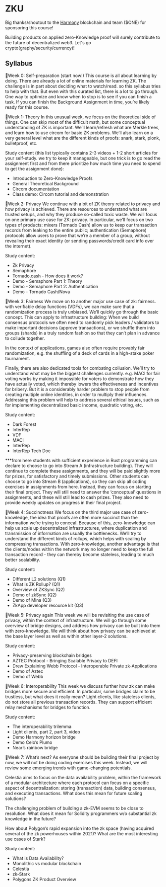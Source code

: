 # ZKU
Big thanks/shoutout to the [Harmony](https://www.harmony.one/) blockchain and team ($ONE) for sponsoring this course!

Building products on applied zero-Knowledge proof will surely contribute to the future of decentralized web3. Let's go crypto(graphy/security/currency)!

## Syllabus
📝Week 0: Self-preparation (start now!)
This course is all about learning by doing. There are already a lot of online materials for learning ZK. The challenge is in part about deciding what to watch/read. so this syllabus tries to help with that. But even with this curated list, there is a lot to go through. One way to optimize and know when to stop is to see if you can finish a task.
If you can finish the Background Assignment in time, you’re likely ready for this course.

📝Week 1: Theory
In this unusual week, we focus on the theoretical side of things. One can skip most of the difficult math, but some conceptual understanding of ZK is important. We’ll learn/refresh what are Merkle trees, and learn how to use circom for basic ZK problems. We’ll also learn on a very general level what are the different kinds of proofs: snark, stark, plonk, bulletproof, etc.

Study content (this list typically contains 2-3 videos + 1-2 short articles for your self-study. we try to keep it manageable, but one trick is to go read the assignment first and from there prioritize how much time you need to spend to get the assignment done):

* Introduction to Zero-Knowledge Proofs
* General Theoretical Background
* Circom documentation
* Class demo: Circom tutorial and demonstration

📝Week 2: Privacy
We continue with a bit of ZK theory related to privacy and how privacy is achieved. There are resources to understand what are trusted setups, and why they produce so-called toxic waste. We will focus on one primary use case for ZK: privacy. In particular, we’ll focus on two types of products: mixers (Tornado Cash) allow us to keep our transaction records from leaking to the entire public; authentication (Semaphore) protocols allow users to prove that we’re a member of a group, without revealing their exact identity (or sending passwords/credit card info over the internet).

Study content:

* Zk Privacy
* Semaphore
* Tornado.cash - How does it work?
* Demo - Semaphore Part 1: Theory
* Demo - Semaphore Part 2: Authentication
* Demo - Tornado Cash/Nova

📝Week 3: Fairness
We move on to another major use case of zk: fairness. with verifiable delay functions (VDFs), we can make sure that a randomization process is truly unbiased. We’ll quickly go through the basic concept. This can apply to infrastructure building: When we build consensus protocols we often need to randomly pick leaders / validators to make important decisions (approve transactions), or we shuffle them into groups (shards) in a truly random fashion so that they can’t plan in advance to collude together.

In the context of applications, games also often require provably fair randomization, e.g. the shuffling of a deck of cards in a high-stake poker tournament.

Finally, there are also dedicated tools for combating collusion. We’ll try to understand what may be the biggest challenges currently. e.g. MACI for fair voting works by making it impossible for voters to demonstrate how they have actually voted, which thereby lowers the effectiveness and incentives for bribery. But it is a considerably harder problem to stop people from creating multiple online identities, in order to multiply their influences. Addressing this problem will help to address several ethical issues, such as for implementing decentralized basic income, quadratic voting, etc.

Study content:

* Dark Forest
* InterRep
* VDF
* MACI
* InterRep
* InterRep Tech Doc

***from here students with sufficient experience in Rust programming can declare to choose to go into Stream A (infrastructure building). They will continue to complete these assignments, and they will be paid slightly more for prizes, for satisfactory and timely submissions. Other students can choose to go into Stream B (applications), so they can skip all coding exercises in assignments from here. Instead, they can focus on starting their final project. They will still need to answer the ‘conceptual’ questions in assignments, and these will still lead to cash prizes. They also need to provide weekly updates on progress in their final project.

📝Week 4: Succinctness
We focus on the third major use case of zero-knowledge, the idea that proofs are often more succinct than the information we’re trying to conceal. Because of this, zero-knowledge can help us scale up decentralized infrastructures, where duplication and transmission of information are usually the bottlenecks. We’ll try to understand the different kinds of rollups, which helps with scaling by compressing transactions. With zero-knowledge, another advantage is that the clients/nodes within the network may no longer need to keep the full transaction record - they can thereby become stateless, leading to much better scalability.

Study content:

* Different L2 solutions (Q1)
* What is ZK Rollup? (Q1)
* Overview of ZKSync (Q2)
* Demo of zkSync (Q2)
* Demo of Mina (Q3)
* ZkApp developer resource kit (Q3)

📝Week 5: Privacy again
This week we will be revisiting the use case of privacy, within the context of infrastructure. We will go through some overview of bridge designs, and address how privacy can be built into them with zero-knowledge. We will think about how privacy can be achieved at the base layer level as well as within other layer-2 solutions.

Study content:

* Privacy-preserving blockchain bridges
* AZTEC Protocol - Bringing Scalable Privacy to DEFI
* Drew Explaining Webb Protocol - Interoperable Private zk-Applications
* Demo of Aztec
* Demo of Webb

📝Week 6: Interoperability
This week we discuss further how zk can make bridges more secure and efficient. In particular, some bridges claim to be trustless, but what does it really mean? Light clients, like stateless clients, do not store all previous transaction records. They can support efficient relay mechanisms for bridges to function.

Study content:

* The interoperability trilemma
* Light clients, part 2, part 3, video
* Demo Harmony horizon bridge
* Demo Celo’s Plumo
* Near’s rainbow bridge

📝Week 7: What’s next?
As everyone should be building their final project by now, we will not be doing coding exercises this week. Instead, we will review some emerging trends with game-changing potentials.

Celestia aims to focus on the data availability problem, within the framework of a modular architecture where each protocol can focus on a specific aspect of decentralization: storing (transaction) data,  building consensus,  and executing transactions. What does this mean for future scaling solutions?

The challenging problem of building a zk-EVM seems to be close to resolution. What does it mean for Solidity programmers w/o substantial zk knowledge in the future?

How about Polygon’s rapid expansion into the zk space (having acquired several of the zk powerhouses within 2021)? What are the most interesting use cases of Stark?

Study content:

* What is Data Availability?
* Monolithic vs modular blockchain
* Celestia
* zk-Stark
* Polygons ZK Product Overview
